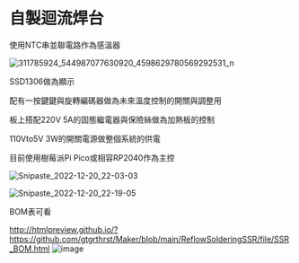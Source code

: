 # 自製迴流焊台

使用NTC串並聯電路作為感溫器


![311785924_544987077630920_4598629780569292531_n](https://user-images.githubusercontent.com/37490507/208688786-a87907a9-32ab-4b76-9a89-e05178b224cb.jpg)

SSD1306做為顯示

配有一按鍵鍵與旋轉編碼器做為未來溫度控制的開關與調整用

板上搭配220V 5A的固態繼電器與保險絲做為加熱板的控制

110Vto5V 3W的開關電源做整個系統的供電

目前使用樹莓派Pi Pico或相容RP2040作為主控

![Snipaste_2022-12-20_22-03-03](https://user-images.githubusercontent.com/37490507/208685090-c755ff86-f26e-47dd-9271-fca8100e82eb.jpg)

![Snipaste_2022-12-20_22-19-05](https://user-images.githubusercontent.com/37490507/208688225-6e488f23-ce69-461e-9017-436d82884b7a.jpg)


BOM表可看

http://htmlpreview.github.io/?https://github.com/gtgrthrst/Maker/blob/main/ReflowSolderingSSR/file/SSR_BOM.html
![image](https://user-images.githubusercontent.com/37490507/208687141-234b63cc-82cf-4fc2-a769-7425d2bacef3.png)
